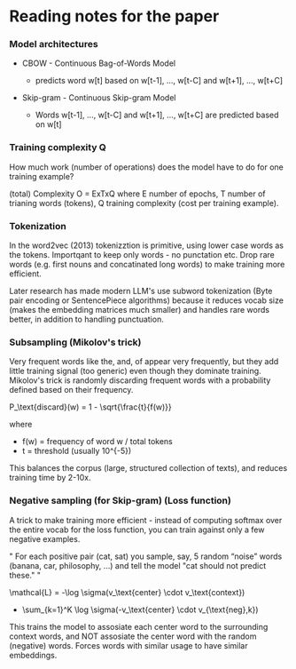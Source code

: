 # Reading notes for the paper

### Model architectures

 - CBOW - Continuous Bag-of-Words Model
    - predicts word w[t] based on w[t-1], ..., w[t-C] and w[t+1], ..., w[t+C]

- Skip-gram - Continuous Skip-gram Model
    - Words w[t-1], ..., w[t-C] and w[t+1], ..., w[t+C] are predicted based on w[t]


### Training complexity Q

How much work (number of operations) does the model have to do for one training example?

(total) Complexity O = ExTxQ where 
E number of epochs, T number of trianing words (tokens), Q training complexity (cost per training example).

### Tokenization 
In the word2vec (2013) tokenizztion is primitive, using lower case words as the tokens. 
Importqant to keep only words - no punctation etc. 
Drop rare words (e.g. first nouns and concatinated long words) to make training more efficient. 

Later research has made modern LLM's use subword tokenization (Byte pair encoding or SentencePiece algorithms) because it reduces vocab size (makes the embedding matrices much smaller) and handles rare words better, in addition to handling punctuation.

### Subsampling (Mikolov's trick)
Very frequent words like the, and, of appear very frequently, but they add little training signal (too generic) even though they dominate training. 
Mikolov's trick is randomly discarding frequent words with a probability defined based on their frequency. 

P_\text{discard}(w) = 1 - \sqrt{\frac{t}{f(w)}}

where
- f(w) = frequency of word w / total tokens
- t = threshold (usually 10^{-5})

This balances the corpus (large, structured collection of texts), and reduces training time by 2-10x. 

### Negative sampling (for Skip-gram) (Loss function)
A trick to make training more efficient - instead of computing softmax over the entire vocab for the loss function, you can train against only a few negative examples. 

" For each positive pair (cat, sat) you sample, say, 5 random “noise” words (banana, car, philosophy, …) and tell the model "cat should not predict these." "

\mathcal{L} = -\log \sigma(v_\text{center} \cdot v_\text{context})
- \sum_{k=1}^K \log \sigma(-v_\text{center} \cdot v_{\text{neg},k})

This trains the model to assosiate each center word to the surrounding context words, and NOT assosiate the center word with the random (negative) words. 
Forces words with similar usage to have similar embeddings. 